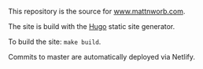 This repository is the source for www.mattnworb.com.

The site is build with the [Hugo][] static site generator.

To build the site: `make build`.

Commits to master are automatically deployed via Netlify.

[Hugo]: https://github.com/spf13/hugo/

